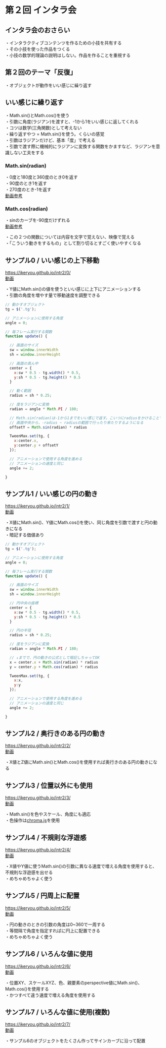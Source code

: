 # 第２回 インタラ会

## インタラ会のおさらい
・インタラクティブコンテンツを作るための小技を共有する  
・その小技を使った作品をつくる  
・小技の数学的理論の説明はしない。作品を作ることを重視する  

## 第２回のテーマ「反復」
・オブジェクトが動作をいい感じに繰り返す  

## いい感じに繰り返す
・Math.sin()とMath.cos()を使う  
・引数に角度(ラジアン)を渡すと、-1から1をいい感じに返してくれる  
・コツは数学(三角関数)として考えない  
・繰り返すやつ = Math.sin()を使う。くらいの感覚  
・引数はラジアンだけど、基本「度」で考える  
・引数で渡す際に機械的にラジアンに変換する関数をかますなど、ラジアンを意識しない工夫をする  

### Math.sin(radian)
・0度と180度と360度のとき0を返す  
・90度のとき1を返す  
・270度のとき-1を返す  
[動画参考](https://ikeryou.github.io/intr2/movie/0.mp4)  

### Math.cos(radian)
・sinのカーブを-90度だけずれる  
[動画参考](https://ikeryou.github.io/intr2/movie/1.mp4)  

・この２つの関数については内容を文字で覚えない、映像で覚える  
・「こういう動きをするもの」として割り切るとすごく使いやすくなる  


## サンプル0 / いい感じの上下移動
https://ikeryou.github.io/intr2/0/  
[動画](https://ikeryou.github.io/intr2/movie/3.mp4)  

・Y値にMath.sin()の値を使うといい感じに上下にアニメーションする  
・引数の角度を増やす量で移動速度を調整できる  

```js
// 動かすオブジェクト
tg = $('.tg');

// アニメーションに使用する角度
angle = 0;

// 毎フレーム実行する関数
function update() {

  // 画面のサイズ
  sw = window.innerWidth
  sh = window.innerHeight

  // 画面の真ん中
  center = {
    x:sw * 0.5 - tg.width() * 0.5,
    y:sh * 0.5 - tg.height() * 0.5
  }

  // 動く範囲
  radius = sh * 0.25;

  // 度をラジアンに変換
  radian = angle * Math.PI / 180;

  // Math.sin(radian)は-1から1までをいい感じで返す。こいつにradiusをかけることで
  // 画面中央から、-radius ~ radiusの範囲で行ったり来たりするようになる
  offsetY = Math.sin(radian) * radius

  TweenMax.set(tg, {
    x:center.x,
    y:center.y + offsetY
  });

  // アニメーションで使用する角度を進める
  // アニメーションの速度と同じ
  angle += 2;

}
```

## サンプル1 / いい感じの円の動き
https://ikeryou.github.io/intr2/1/  
[動画](https://ikeryou.github.io/intr2/movie/4.mp4)  

・X値にMath.sin()、Y値にMath.cos()を使い、同じ角度を引数で渡すと円の動きになる  
・暗記する価値あり  

```js
// 動かすオブジェクト
tg = $('.tg');

// アニメーションに使用する角度
angle = 0;

// 毎フレーム実行する関数
function update() {

  // 画面のサイズ
  sw = window.innerWidth
  sh = window.innerHeight

  // 円中央の座標
  center = {
    x:sw * 0.5 - tg.width() * 0.5,
    y:sh * 0.5 - tg.height() * 0.5
  }

  // 円の半径
  radius = sh * 0.25;

  // 度をラジアンに変換
  radian = angle * Math.PI / 180;

  // ↓までで、円の動きの公式として暗記しちゃってOK
  x = center.x + Math.sin(radian) * radius
  y = center.y + Math.cos(radian) * radius

  TweenMax.set(tg, {
    x:x,
    y:y
  });

  // アニメーションで使用する角度を進める
  // アニメーションの速度と同じ
  angle += 2;

}
```

## サンプル2 / 奥行きのある円の動き
https://ikeryou.github.io/intr2/2/  
[動画](https://ikeryou.github.io/intr2/movie/5.mp4)  

・X値とZ値にMath.sin()とMath.cos()を使用すれば奥行きのある円の動きになる  


## サンプル3 / 位置以外にも使用
https://ikeryou.github.io/intr2/3/  
[動画](https://ikeryou.github.io/intr2/movie/6.mp4)  

・Math.sin()を色やスケール、角度にも適応  
・色操作は[chroma.js](https://github.com/gka/chroma.js)を使用  


## サンプル4 / 不規則な浮遊感
https://ikeryou.github.io/intr2/4/  
[動画](https://ikeryou.github.io/intr2/movie/7.mp4)  

・X値やY値に使うMath.sin()の引数に異なる速度で増える角度を使用すると、不規則な浮遊感を出せる  
・めちゃめちゃよく使う  


## サンプル5 / 円周上に配置
https://ikeryou.github.io/intr2/5/  
[動画](https://ikeryou.github.io/intr2/movie/8.mp4)  

・円の動きのときの引数の角度は0~360で一周する  
・等間隔で角度を指定すればに円上に配置できる  
・めちゃめちゃよく使う  


## サンプル6 / いろんな値に使用
https://ikeryou.github.io/intr2/6/  
[動画](https://ikeryou.github.io/intr2/movie/9.mp4)  

・位置XY、スケールXYZ、色、親要素のperspective値にMath.sin()、Math.cos()を使用する  
・かつすべて違う速度で増える角度を使用する  


## サンプル7 / いろんな値に使用(複数)
https://ikeryou.github.io/intr2/7/  
[動画](https://ikeryou.github.io/intr2/movie/10.mp4)  

・サンプル6のオブジェクトをたくさん作ってサインカーブに沿って配置  
